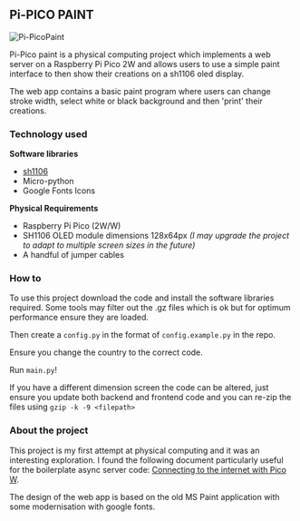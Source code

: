 ## Pi-PICO PAINT

![Pi-PicoPaint](https://github.com/user-attachments/assets/687c363a-c3ff-4fc4-bead-0ee1e397cdff)

Pi-Pico paint is a physical computing project which implements a web server on a Raspberry Pi Pico 2W and allows users to use a simple paint interface to then show their creations on a sh1106 oled display.

The web app contains a basic paint program where users can change stroke width, select white or black background and then 'print' their creations.

### Technology used

**Software libraries**
- [sh1106](https://github.com/robert-hh/SH1106/blob/master/sh1106.py)
- Micro-python
- Google Fonts Icons

**Physical Requirements**
- Raspberry Pi Pico (2W/W)
- SH1106 OLED module dimensions 128x64px _(I may upgrade the project to adapt to multiple screen sizes in the future)_
- A handful of jumper cables

### How to

To use this project download the code and install the software libraries required. Some tools may filter out the .gz files which is ok but for optimum performance ensure they are loaded.

Then create a `config.py` in the format of `config.example.py` in the repo. 

Ensure you change the country to the correct code. 

Run `main.py`!

If you have a different dimension screen the code can be altered, just ensure you update both backend and frontend code and you can re-zip the files using `gzip -k -9 <filepath>`

### About the project

This project is my first attempt at physical computing and it was an interesting exploration. I found the following document particularly useful for the boilerplate async server code: [Connecting to the internet with Pico W](https://datasheets.raspberrypi.com/picow/connecting-to-the-internet-with-pico-w.pdf).

The design of the web app is based on the old MS Paint application with some modernisation with google fonts.

